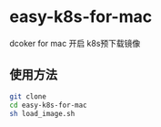 # easy-k8s-for-mac
dcoker for mac 开启 k8s预下载镜像

## 使用方法
```sh
git clone 
cd easy-k8s-for-mac
sh load_image.sh

```
